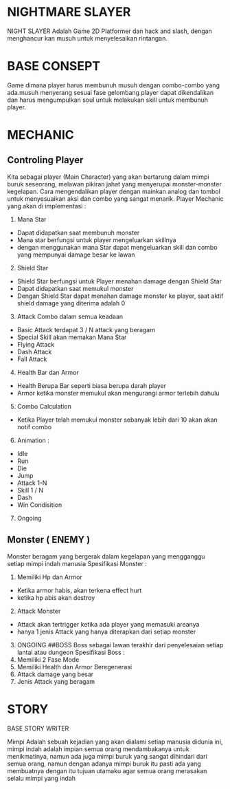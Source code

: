 # NIGHTMARE SLAYER
NIGHT SLAYER Adalah Game 2D Platformer dan hack and slash, dengan menghancur kan musuh untuk menyelesaikan rintangan.
# BASE CONSEPT
Game dimana player harus membunuh musuh dengan combo-combo yang ada.musuh menyerang sesuai fase gelombang player dapat dikendalikan dan harus mengumpulkan soul untuk melakukan skill untuk membunuh player.
# MECHANIC
## Controling Player
Kita sebagai player (Main Character) yang akan bertarung dalam mimpi buruk seseorang, melawan pikiran jahat yang menyerupai monster-monster kegelapan. Cara mengendalikan player dengan mainkan analog dan tombol untuk menyesuaikan aksi dan combo yang sangat menarik.
Player Mechanic yang akan di implementasi :
1. Mana Star
- Dapat didapatkan saat membunuh monster
- Mana star berfungsi untuk player mengeluarkan skillnya
- dengan menggunakan mana Star dapat mengeluarkan skill dan combo yang mempunyai damage besar ke lawan
2. Shield Star
- Shield Star berfungsi untuk Player menahan damage dengan Shield Star
- Dapat didapatkan saat memukul monster
- Dengan Shield Star dapat menahan damage monster ke player, saat aktif shield damage yang diterima adalah 0
3. Attack Combo dalam semua keadaan
- Basic Attack terdapat 3 / N attack yang beragam
- Special Skill akan memakan Mana Star 
- Flying Attack
- Dash Attack
- Fall Attack
4. Health Bar dan Armor
- Health Berupa Bar seperti biasa berupa darah player
- Armor ketika monster memukul akan mengurangi armor terlebih dahulu
5. Combo Calculation
- Ketika Player telah memukul monster sebanyak lebih dari 10 akan akan notif combo 
6. Animation :
- Idle
- Run
- Die
- Jump
- Attack 1-N
- Skill 1 / N
- Dash
- Win Condisition
7. Ongoing
## Monster ( ENEMY )
Monster beragam yang bergerak dalam kegelapan yang mengganggu setiap mimpi indah manusia
Spesifikasi Monster :
1. Memiliki Hp dan Armor
- Ketika armor habis, akan terkena effect hurt
- ketika hp abis akan destroy
2. Attack Monster
- Attack akan tertrigger ketika ada player yang memasuki areanya
- hanya 1 jenis Attack yang hanya diterapkan dari setiap monster
3. ONGOING
##BOSS
Boss sebagai lawan terakhir dari penyelesaian setiap lantai atau dungeon
Spesifikasi Boss :
1. Memiliki 2 Fase Mode
2. Memiliki Health dan Armor Beregenerasi
3. Attack damage yang besar
4. Jenis Attack yang beragam
# STORY
BASE STORY WRITER

Mimpi Adalah sebuah kejadian yang akan dialami setiap manusia didunia ini, mimpi indah adalah impian semua orang mendambakanya untuk menikmatinya, namun ada juga mimpi buruk yang sangat dihindari dari semua orang, namun dengan adanya mimpi buruk itu pasti ada yang membuatnya dengan itu tujuan utamaku agar semua orang merasakan selalu mimpi yang indah
